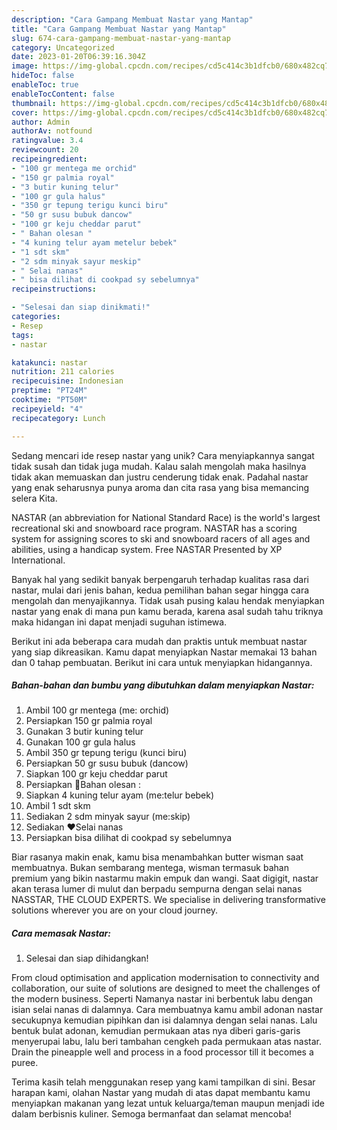```yaml
---
description: "Cara Gampang Membuat Nastar yang Mantap"
title: "Cara Gampang Membuat Nastar yang Mantap"
slug: 674-cara-gampang-membuat-nastar-yang-mantap
category: Uncategorized
date: 2023-01-20T06:39:16.304Z
image: https://img-global.cpcdn.com/recipes/cd5c414c3b1dfcb0/680x482cq70/nastar-foto-resep-utama.jpg
hideToc: false
enableToc: true
enableTocContent: false
thumbnail: https://img-global.cpcdn.com/recipes/cd5c414c3b1dfcb0/680x482cq70/nastar-foto-resep-utama.jpg
cover: https://img-global.cpcdn.com/recipes/cd5c414c3b1dfcb0/680x482cq70/nastar-foto-resep-utama.jpg
author: Admin
authorAv: notfound
ratingvalue: 3.4
reviewcount: 20
recipeingredient:
- "100 gr mentega me orchid"
- "150 gr palmia royal"
- "3 butir kuning telur"
- "100 gr gula halus"
- "350 gr tepung terigu kunci biru"
- "50 gr susu bubuk dancow"
- "100 gr keju cheddar parut"
- " Bahan olesan "
- "4 kuning telur ayam metelur bebek"
- "1 sdt skm"
- "2 sdm minyak sayur meskip"
- " Selai nanas"
- " bisa dilihat di cookpad sy sebelumnya"
recipeinstructions:

- "Selesai dan siap dinikmati!"
categories:
- Resep
tags:
- nastar

katakunci: nastar 
nutrition: 211 calories
recipecuisine: Indonesian
preptime: "PT24M"
cooktime: "PT50M"
recipeyield: "4"
recipecategory: Lunch

---
```





Sedang mencari ide resep nastar yang unik? Cara menyiapkannya sangat tidak susah dan tidak juga mudah. Kalau salah mengolah maka hasilnya tidak akan memuaskan dan justru cenderung tidak enak. Padahal nastar yang enak seharusnya punya aroma dan cita rasa yang bisa memancing selera Kita.





NASTAR (an abbreviation for National Standard Race) is the world&#39;s largest recreational ski and snowboard race program. NASTAR has a scoring system for assigning scores to ski and snowboard racers of all ages and abilities, using a handicap system. Free NASTAR Presented by XP International.

Banyak hal yang sedikit banyak berpengaruh terhadap kualitas rasa dari nastar, mulai dari jenis bahan, kedua pemilihan bahan segar hingga cara mengolah dan menyajikannya. Tidak usah pusing kalau hendak menyiapkan nastar yang enak di mana pun kamu berada, karena asal sudah tahu triknya maka hidangan ini dapat menjadi suguhan istimewa.






Berikut ini ada beberapa cara mudah dan praktis untuk membuat nastar yang siap dikreasikan. Kamu dapat menyiapkan Nastar memakai 13 bahan dan 0 tahap pembuatan. Berikut ini cara untuk menyiapkan hidangannya.

<!--inarticleads1-->

##### Bahan-bahan dan bumbu yang dibutuhkan dalam menyiapkan Nastar:

1. Ambil 100 gr mentega (me: orchid)
1. Persiapkan 150 gr palmia royal
1. Gunakan 3 butir kuning telur
1. Gunakan 100 gr gula halus
1. Ambil 350 gr tepung terigu (kunci biru)
1. Persiapkan 50 gr susu bubuk (dancow)
1. Siapkan 100 gr keju cheddar parut
1. Persiapkan  💜Bahan olesan :
1. Siapkan 4 kuning telur ayam (me:telur bebek)
1. Ambil 1 sdt skm
1. Sediakan 2 sdm minyak sayur (me:skip)
1. Sediakan  ❤️Selai nanas
1. Persiapkan  bisa dilihat di cookpad sy sebelumnya


Biar rasanya makin enak, kamu bisa menambahkan butter wisman saat membuatnya. Bukan sembarang mentega, wisman termasuk bahan premium yang bikin nastarmu makin empuk dan wangi. Saat digigit, nastar akan terasa lumer di mulut dan berpadu sempurna dengan selai nanas NASSTAR, THE CLOUD EXPERTS. We specialise in delivering transformative solutions wherever you are on your cloud journey. 

<!--inarticleads2-->

##### Cara memasak Nastar:


1. Selesai dan siap dihidangkan!

From cloud optimisation and application modernisation to connectivity and collaboration, our suite of solutions are designed to meet the challenges of the modern business. Seperti Namanya nastar ini berbentuk labu dengan isian selai nanas di dalamnya. Cara membuatnya kamu ambil adonan nastar secukupnya kemudian pipihkan dan isi dalamnya dengan selai nanas. Lalu bentuk bulat adonan, kemudian permukaan atas nya diberi garis-garis menyerupai labu, lalu beri tambahan cengkeh pada permukaan atas nastar. Drain the pineapple well and process in a food processor till it becomes a puree. 

Terima kasih telah menggunakan resep yang kami tampilkan di sini. Besar harapan kami, olahan Nastar yang mudah di atas dapat membantu kamu menyiapkan makanan yang lezat untuk keluarga/teman maupun menjadi ide dalam berbisnis kuliner. Semoga bermanfaat dan selamat mencoba!
